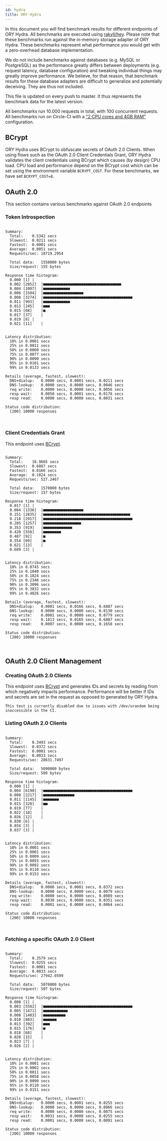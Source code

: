 ```yaml
---
id: hydra
title: ORY Hydra
---
```


In this document you will find benchmark results for different endpoints of ORY Hydra. All benchmarks are executed
using [rakyll/hey](https://github.com/rakyll/hey). Please note that these benchmarks run against the in-memory storage
adapter of ORY Hydra. These benchmarks represent what performance you would get with a zero-overhead database implementation.

We do not include benchmarks against databases (e.g. MySQL or PostgreSQL) as the performance greatly differs between
deployments (e.g. request latency, database configuration) and tweaking individual things may greatly improve performance.
We believe, for that reason, that benchmark results for these database adapters are difficult to generalize and potentially
deceiving. They are thus not included.

This file is updated on every push to master. It thus represents the benchmark data for the latest version.

All benchmarks run 10.000 requests in total, with 100 concurrent requests. All benchmarks run on Circle-CI with a
["2 CPU cores and 4GB RAM"](https://support.circleci.com/hc/en-us/articles/360000489307-Why-do-my-tests-take-longer-to-run-on-CircleCI-than-locally-)
configuration.

## BCrypt

ORY Hydra uses BCrypt to obfuscate secrets of OAuth 2.0 Clients. When using flows such as the OAuth 2.0 Client Credentials
Grant, ORY Hydra validates the client credentials using BCrypt which causes (by design) CPU load. CPU load and performance
depend on the BCrypt cost which can be set using the environment variable `BCRYPT_COST`. For these benchmarks,
we have set `BCRYPT_COST=8`.

## OAuth 2.0

This section contains various benchmarks against OAuth 2.0 endpoints

### Token Introspection

```

Summary:
  Total:	0.5342 secs
  Slowest:	0.0211 secs
  Fastest:	0.0001 secs
  Average:	0.0051 secs
  Requests/sec:	18719.2954
  
  Total data:	1550000 bytes
  Size/request:	155 bytes

Response time histogram:
  0.000 [1]	|
  0.002 [2852]	|■■■■■■■■■■■■■■■■■■■■■■■■■■■■■■■■■■■
  0.004 [1007]	|■■■■■■■■■■■■
  0.006 [1504]	|■■■■■■■■■■■■■■■■■■
  0.008 [3274]	|■■■■■■■■■■■■■■■■■■■■■■■■■■■■■■■■■■■■■■■■
  0.011 [993]	|■■■■■■■■■■■■
  0.013 [245]	|■■■
  0.015 [68]	|■
  0.017 [37]	|
  0.019 [8]	|
  0.021 [11]	|


Latency distribution:
  10% in 0.0001 secs
  25% in 0.0011 secs
  50% in 0.0060 secs
  75% in 0.0077 secs
  90% in 0.0090 secs
  95% in 0.0101 secs
  99% in 0.0133 secs

Details (average, fastest, slowest):
  DNS+dialup:	0.0000 secs, 0.0001 secs, 0.0211 secs
  DNS-lookup:	0.0000 secs, 0.0000 secs, 0.0046 secs
  req write:	0.0000 secs, 0.0000 secs, 0.0056 secs
  resp wait:	0.0050 secs, 0.0001 secs, 0.0178 secs
  resp read:	0.0000 secs, 0.0000 secs, 0.0031 secs

Status code distribution:
  [200]	10000 responses



```

### Client Credentials Grant

This endpoint uses [BCrypt](#bcrypt).

```

Summary:
  Total:	18.9665 secs
  Slowest:	0.6887 secs
  Fastest:	0.0166 secs
  Average:	0.1824 secs
  Requests/sec:	527.2467
  
  Total data:	1570000 bytes
  Size/request:	157 bytes

Response time histogram:
  0.017 [1]	|
  0.084 [1336]	|■■■■■■■■■■■■■■■■■■
  0.151 [2835]	|■■■■■■■■■■■■■■■■■■■■■■■■■■■■■■■■■■■■■■■
  0.218 [2917]	|■■■■■■■■■■■■■■■■■■■■■■■■■■■■■■■■■■■■■■■■
  0.285 [1257]	|■■■■■■■■■■■■■■■■■
  0.353 [919]	|■■■■■■■■■■■■■
  0.420 [558]	|■■■■■■■■
  0.487 [92]	|■
  0.554 [69]	|■
  0.621 [13]	|
  0.689 [3]	|


Latency distribution:
  10% in 0.0745 secs
  25% in 0.1040 secs
  50% in 0.1824 secs
  75% in 0.2346 secs
  90% in 0.3096 secs
  95% in 0.3832 secs
  99% in 0.4826 secs

Details (average, fastest, slowest):
  DNS+dialup:	0.0001 secs, 0.0166 secs, 0.6887 secs
  DNS-lookup:	0.0000 secs, 0.0000 secs, 0.0130 secs
  req write:	0.0001 secs, 0.0000 secs, 0.0779 secs
  resp wait:	0.1813 secs, 0.0165 secs, 0.6887 secs
  resp read:	0.0007 secs, 0.0000 secs, 0.1658 secs

Status code distribution:
  [200]	10000 responses



```

## OAuth 2.0 Client Management

### Creating OAuth 2.0 Clients

This endpoint uses [BCrypt](#bcrypt) and generates IDs and secrets by reading from  which negatively impacts
performance. Performance will be better if IDs and secrets are set in the request as opposed to generated by ORY Hydra.

```
This test is currently disabled due to issues with /dev/urandom being inaccessible in the CI.
```

### Listing OAuth 2.0 Clients

```

Summary:
  Total:	0.3493 secs
  Slowest:	0.0372 secs
  Fastest:	0.0001 secs
  Average:	0.0033 secs
  Requests/sec:	28631.7497
  
  Total data:	5090000 bytes
  Size/request:	509 bytes

Response time histogram:
  0.000 [1]	|
  0.004 [6190]	|■■■■■■■■■■■■■■■■■■■■■■■■■■■■■■■■■■■■■■■■
  0.008 [2217]	|■■■■■■■■■■■■■■
  0.011 [1145]	|■■■■■■■
  0.015 [328]	|■■
  0.019 [77]	|
  0.022 [18]	|
  0.026 [12]	|
  0.030 [6]	|
  0.034 [3]	|
  0.037 [3]	|


Latency distribution:
  10% in 0.0001 secs
  25% in 0.0001 secs
  50% in 0.0009 secs
  75% in 0.0055 secs
  90% in 0.0092 secs
  95% in 0.0110 secs
  99% in 0.0153 secs

Details (average, fastest, slowest):
  DNS+dialup:	0.0000 secs, 0.0001 secs, 0.0372 secs
  DNS-lookup:	0.0000 secs, 0.0000 secs, 0.0079 secs
  req write:	0.0000 secs, 0.0000 secs, 0.0089 secs
  resp wait:	0.0030 secs, 0.0000 secs, 0.0351 secs
  resp read:	0.0001 secs, 0.0000 secs, 0.0064 secs

Status code distribution:
  [200]	10000 responses



```

### Fetching a specific OAuth 2.0 Client

```

Summary:
  Total:	0.3579 secs
  Slowest:	0.0255 secs
  Fastest:	0.0001 secs
  Average:	0.0033 secs
  Requests/sec:	27942.0599
  
  Total data:	5070000 bytes
  Size/request:	507 bytes

Response time histogram:
  0.000 [1]	|
  0.003 [5582]	|■■■■■■■■■■■■■■■■■■■■■■■■■■■■■■■■■■■■■■■■
  0.005 [1471]	|■■■■■■■■■■■
  0.008 [1403]	|■■■■■■■■■■
  0.010 [883]	|■■■■■■
  0.013 [392]	|■■■
  0.015 [176]	|■
  0.018 [68]	|
  0.020 [15]	|
  0.023 [7]	|
  0.026 [2]	|


Latency distribution:
  10% in 0.0001 secs
  25% in 0.0002 secs
  50% in 0.0011 secs
  75% in 0.0058 secs
  90% in 0.0090 secs
  95% in 0.0110 secs
  99% in 0.0151 secs

Details (average, fastest, slowest):
  DNS+dialup:	0.0000 secs, 0.0001 secs, 0.0255 secs
  DNS-lookup:	0.0000 secs, 0.0000 secs, 0.0066 secs
  req write:	0.0000 secs, 0.0000 secs, 0.0075 secs
  resp wait:	0.0031 secs, 0.0000 secs, 0.0255 secs
  resp read:	0.0001 secs, 0.0000 secs, 0.0091 secs

Status code distribution:
  [200]	10000 responses



```

